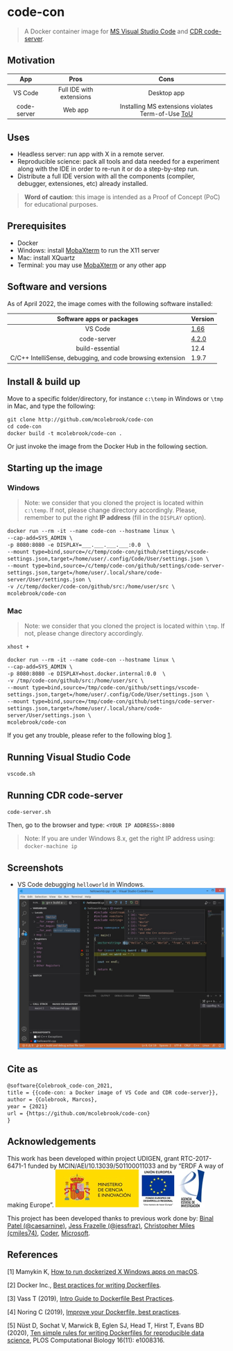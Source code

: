 # code-con
> A Docker container image for [MS Visual Studio Code](https://code.visualstudio.com/) and [CDR code-server](https://github.com/coder/code-server).

## Motivation

|     App     |           Pros           |                                           Cons                                                                             |
|:-----------:|:------------------------:|:--------------------------------------------------------------------------------------------------------------------------:|
|   VS Code   | Full IDE with extensions |                                       Desktop app                                                                          |
| code-server |          Web app         | Installing MS extensions violates Term-of-Use [ToU](https://marketplace.visualstudio.com/items/ms-vscode.cpptools/license) |

## Uses

- Headless server: run app with X in a remote server.
- Reproducible science: pack all tools and data needed for a experiment along with the IDE in order to re-run it or do a step-by-step run.
- Distribute a full IDE version with all the components (compiler, debugger, extensiones, etc) already installed.

> **Word of caution**: this image is intended as a Proof of Concept (PoC) for educational purposes.

## Prerequisites

- Docker
- Windows: install [MobaXterm](https://mobaxterm.mobatek.net/download.html) to run the X11 server
- Mac: install XQuartz
- Terminal: you may use [MobaXterm](https://mobaxterm.mobatek.net/download.html) or any other app

## Software and versions

As of April 2022, the image comes with the following software installed:

|   Software apps or packages                                | Version                                                           |
|:----------------------------------------------------------:|:------------------------------------------------------------------|
| VS Code                                                    | [1.66](https://github.com/microsoft/vscode/releases/tag/1.66.0)   |
| code-server                                                | [4.2.0](https://github.com/coder/code-server/releases/tag/v4.2.0) |
| build-essential                                            | 12.4                                                              |
| C/C++ IntelliSense, debugging, and code browsing extension | 1.9.7                                                             |

## Install & build up

Move to a specific folder/directory, for instance `c:\temp` in Windows or `\tmp` in Mac, and type the following:

```
git clone http://github.com/mcolebrook/code-con
cd code-con
docker build -t mcolebrook/code-con .
```

Or just invoke the image from the Docker Hub in the following section.


## Starting up the image

### Windows

> Note: we consider that you cloned the project is located within `c:\temp`. If not, please change directory accordingly. Please, remember to put the right **IP address** (fill in the `DISPLAY` option).

```
docker run --rm -it --name code-con --hostname linux \
--cap-add=SYS_ADMIN \
-p 8080:8080 -e DISPLAY=___.___.___.___:0.0  \
--mount type=bind,source=/c/temp/code-con/github/settings/vscode-settings.json,target=/home/user/.config/Code/User/settings.json \
--mount type=bind,source=/c/temp/code-con/github/settings/code-server-settings.json,target=/home/user/.local/share/code-server/User/settings.json \
-v /c/temp/docker/code-con/github/src:/home/user/src \
mcolebrook/code-con
```


### Mac

> Note: we consider that you cloned the project is located within `\tmp`. If not, please change directory accordingly.

```
xhost +
```

```
docker run --rm -it --name code-con --hostname linux \
--cap-add=SYS_ADMIN \
-p 8080:8080 -e DISPLAY=host.docker.internal:0.0  \
-v /tmp/code-con/github/src:/home/user/src \
--mount type=bind,source=/tmp/code-con/github/settings/vscode-settings.json,target=/home/user/.config/Code/User/settings.json \
--mount type=bind,source=/tmp/code-con/github/settings/code-server-settings.json,target=/home/user/.local/share/code-server/User/settings.json \
mcolebrook/code-con
```

If you get any trouble, please refer to the following blog [1](http://mamykin.com/posts/running-x-apps-on-mac-with-docker/).

## Running Visual Studio Code

```
vscode.sh
```

## Running CDR code-server

```
code-server.sh
```

Then, go to the browser and type: `<YOUR IP ADDRESS>:8080`

> Note: If you are under Windows 8.x, get the right IP address using: `docker-machine ip`

## Screenshots

- VS Code debugging `helloworld` in Windows.
![VS Code debugging in Windows](_figures/vscode_debugging_windows.jpg)

<!--
- code-server running `helloworld` in Mac
![VS Code running in Mac](_figures/vscode_running_mac.jpg)
-->

## Cite as

```
@software{Colebrook_code-con_2021,
title = {{code-con: a Docker image of VS Code and CDR code-server}},
author = {Colebrook, Marcos},
year = {2021}
url = {https://github.com/mcolebrook/code-con}
}
```

## Acknowledgements
This work has been developed within project UDIGEN, grant RTC-2017-6471-1 funded by MCIN/AEI/10.13039/501100011033 and by “ERDF A way of making Europe”.
![MCIN/AEI/ERDF](_figures/MCIN_AEI.jpg)

This project has been developed thanks to previous work done by: [Binal Patel (@caesarnine)](https://github.com/caesarnine/data-science-docker-vscode-template), [Jess Frazelle (@jessfraz)](https://github.com/jessfraz/dockerfiles/tree/master/vscode), [Christopher Miles (cmiles74)](https://github.com/cmiles74/docker-vscode), [Coder](https://github.com/coder/code-server), [Microsoft](https://github.com/microsoft/vscode-linux-build-agent).

## References
[1] Mamykin K, [How to run dockerized X Windows apps on macOS](http://mamykin.com/posts/running-x-apps-on-mac-with-docker/).

[2] Docker Inc., [Best practices for writing Dockerfiles](https://docs.docker.com/develop/develop-images/dockerfile_best-practices/).

[3] Vass T (2019), [Intro Guide to Dockerfile Best Practices](https://www.docker.com/blog/intro-guide-to-dockerfile-best-practices/).

[4] Noring C (2019), [Improve your Dockerfile, best practices](https://dev.to/azure/improve-your-dockerfile-best-practices-5ll).

[5] Nüst D, Sochat V, Marwick B, Eglen SJ, Head T, Hirst T, Evans BD (2020), [Ten simple rules for writing Dockerfiles for reproducible data science](https://doi.org/10.1371/journal.pcbi.1008316), PLOS Computational Biology 16(11): e1008316.

